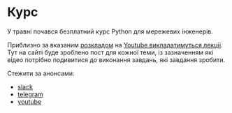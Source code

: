 # Курс

У травні почався безплатний курс Python для мережевих інженерів.

Приблизно за вказаним [розкладом](schedule) на [Youtube викладатимуться лекції](https://www.youtube.com/channel/UCKTDqzgELjWO7wseP-OHNew).
Тут на сайті буде зроблено пост для кожної теми, із зазначенням які відео
потрібно подивитися до виконання завдань, які завдання зробити.


Стежити за анонсами:

* [slack](https://pyneng.io/course/slack/)
* [telegram](https://t.me/pynenguk)
* [youtube](https://www.youtube.com/@pynenguk/community)

